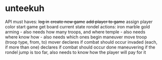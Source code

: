 # unteekuh
API must haves:
~~log in~~
~~create new game~~
~~add player to game~~
assign player color
start game
get board current state
rondel actions:
  iron
  marble
  gold
  arming - also needs how many troops, and where
  temple - also needs where
  know how - also needs which ones
  begin maneuver
    move troop (troop type, from, to)
    mover declares if combat should occur
    invaded (each, if more than one) declares if combat should occur
    done maneuvering
  if the rondel jump is too far, also needs to know how the player will pay for it
